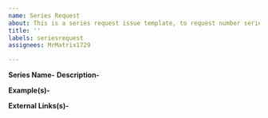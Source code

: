 ```yaml
---
name: Series Request
about: This is a series request issue template, to request number series
title: ''
labels: seriesrequest
assignees: MrMatrix1729

---
```


**Series Name-** 
**Description-** 


**Example(s)-**

**External Links(s)-**

